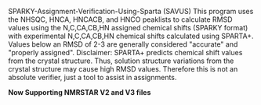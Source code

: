 SPARKY-Assignment-Verification-Using-Sparta (SAVUS) This program uses the NHSQC, HNCA, HNCACB, and HNCO peaklists to calculate RMSD values using the N,C,CA,CB,HN assigned chemical shifts (SPARKY format) with experimental N,C,CA,CB,HN chemical shifts calculated using SPARTA+. Values below an RMSD of 2-3 are generally considered "accurate" and "properly assigned". Disclaimer: SPARTA+ predicts chemical shift values from the crystal structure. Thus, solution structure variations from the crystal structure may cause high RMSD values. Therefore this is not an absolute verifier, just a tool to assist in assignments.

**Now Supporting NMRSTAR V2 and V3 files**
